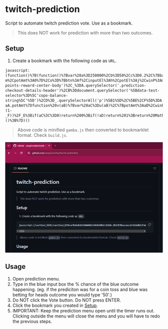 # twitch-prediction
Script to automate twitch prediction vote. Use as a bookmark.

> This does NOT work for prediction with more than two outcomes.

## Setup
1. Create a bookmark with the following code as `URL`.

```
javascript:(function()%7B(function()%7Bvar%20a%3D250000%2Cb%3D50%2Cc%3D0.2%2C%7BbalanceEl%3Ad%2CtimerEl%3Ae%2CbluBtn%3Af%2CredBtn%3Ag%2CbluInputEl%3Ah%2CredInputEl%3Ai%2CbluPotEl%3Aj%2CredPotEl%3Ak%7D%3Dq()%2Cl%3Dw(d.innerText)%2Cm%3DparseFloat(h.value%2C10)%2Cn%3D%7Bbtn%3Ag%2CinputEl%3Ai%2CpotEl%3Ak%2CwinP%3A100-m%2CpotAmt%3A0%7D%2Co%3D%7Bbtn%3Af%2CinputEl%3Ah%2CpotEl%3Aj%2CwinP%3Am%2CpotAmt%3A0%7D%3Bconsole.info(%60Starting%20gamba%20with%20blu%20win%20percent%20set%20to%20%24%7Bm%7D%60)%3Bh.blur()%3Bvar%20p%3Dnew%20MutationObserver(r)%3Bp.observe(e%2C%7Bsubtree%3A!0%2CcharacterData%3A!0%7D)%3Bfunction%20q()%7Bvar%20A%3Ddocument.querySelector('%23channel-points-reward-center-body')%2C_%3DA.querySelector('.prediction-checkout-details-header')%2CB%3Ddocument.querySelector('%5Bdata-test-selector%3D%5C'copo-balance-string%5C'%5D')%2CD%3D_.querySelectorAll('p')%5B1%5D%2C%5BE%2CF%5D%3DA.querySelectorAll('button')%2C%5BG%2CH%5D%3DA.querySelectorAll('input')%2CI%3DA.querySelectorAll('.hERoTc')%3Breturn%7BbalanceEl%3AB%2CtimerEl%3AD%2CbluBtn%3AE%2CredBtn%3AF%2CbluInputEl%3AG%2CredInputEl%3AH%2CbluPotEl%3AI%5B0%5D%2CredPotEl%3AI%5B3%5D%7D%7Dfunction%20r(C%2C_b)%7Bvar%5B_c%2C_d%5D%3DC%5B0%5D.target.data.split('%3A')%2C_e%3D!parseInt(_c%2C10)%26%26parseInt(_d%2C10)%3C2%2C_h%3Dv(o)%3Bo.potAmt%3Dw(o.potEl.innerText)%3Bn.potAmt%3Dw(n.potEl.innerText)%3Blet%20_f%3D0%3Blet%20_g%3Bif(_h%3E0)%7B_f%3D_h%3B_g%3Do%7Delse%7Bvar%20_i%3Dv(n)%3B_i%3E0%26%26(_f%3D_i%2C_g%3Dn)%7Dif(_f%3E0)%7Bvar%20J%3Ds(_g)%3B_g.inputEl.value!%3D%3D%60%24%7B_f%7D%60%26%26(x(_g.inputEl%2C_f)%2Cx(J.inputEl%2C''))%3B_e%26%26y(_g.btn%2C_b)%7D%7Dfunction%20s(_a)%7Bif(_a%3D%3Dn)return%20o%3Bif(_a%3D%3Do)return%20n%7Dfunction%20t(_A)%7Breturn%20(_A.potAmt%2Bs(_A).potAmt)%2F_A.potAmt%7Dfunction%20u(aA)%7Bvar%20_B%3Ds(aA)%2C_C%3DaA.winP%2F_B.winP%3Breturn%20~~_B.potAmt*_C-aA.potAmt%7Dfunction%20v(aB)%7Bvar%20aC%3Du(aB)%2C%7BpotAmt%3AaD%2CwinP%3A_D%7D%3DaB%2C_E%3Dt(aB)%2C_F%3D_D%2F100%2C_G%3D(_E*_F-(1-_F))%2F_E%3Bif(aC%3C%3D0)return%200%3Bif(!aD)return%201%3Breturn%20Math.round(Math.min(a%2CaD*10%2CaC*0.5%2CMath.max(l*c*_G%2CMath.min(l%2Cb))))%7Dfunction%20w(aE)%7Bif(aE.includes('M'))return%20parseFloat(aE)*1000000%3Bif(aE.includes('K'))return%20parseFloat(aE)*1000%3Breturn%20parseFloat(aE)%7Dfunction%20x(aF%2CaG)%7Bvar%20aH%3DObject.getOwnPropertyDescriptor(window.HTMLInputElement.prototype%2C'value').set%3BaH.call(aF%2CaG)%3BaF.dispatchEvent(new%20Event('input'%2C%20%7Bbubbles%3A!0%7D))%7Dfunction%20y(aI%2CaJ)%7BaI.click()%3BaJ.disconnect()%7D%7D)()%3B%7D)()
```

> Above code is minified `gamba.js` then converted to bookmarklet format. Check `build.js`.

![Create bookmark](assets/create-bookmark.gif)

## Usage
1. Open prediction menu.
2. Type in the blue input box the % chance of the blue outcome happening. (eg. if the prediciton was for a coin toss and blue was betting for heads outcome you would type '50'.)
3. Do NOT click the Vote button. Do NOT press ENTER.
4. Click the bookmark you created in [Setup](#Setup).
5. IMPORTANT: Keep the prediction menu open until the timer runs out. Clicking outside the menu will close the menu and you will have to redo the previous steps.
